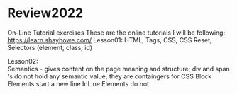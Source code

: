 # Review2022

On-Line Tutorial exercises
These are the online tutorials I will be following:
https://learn.shayhowe.com/
Lesson01:
HTML, Tags, CSS, CSS Reset, Selectors (element, class, id)

Lesson02:  
Semantics - gives content on the page meaning and structure;
div and span 's do not hold any semantic value; they are containgers for CSS
Block Elements start a new line
InLine Elements do not
